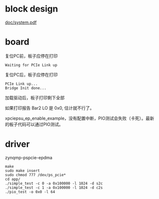 # block design

[doc/system.pdf](doc/system.pdf)

# board
复位PC前，板子应停在打印 
```
Waiting for PCIe Link up
```
复位PC后，板子应停在打印 
```
PCIe Link up...
Bridge Init done...
```
加载驱动后，板子打印剩下全部

如果打印报告 Bar2 LO 是 0x0, 估计就不行了。

xpciepsu_ep_enable_example，没有配置中断，PIO测试会失败（卡死）。最新的板子代码可以通过PIO测试。


# driver 
zynqmp-pspcie-epdma
```
make
sudo make insert
sudo chmod 777 /dev/ps_pcie*
cd app/
./simple_test -c 0 -a 0x100000 -l 1024 -d s2c
./simple_test -c 1 -a 0x100000 -l 1024 -d c2s
./pio_test -o 0x0 -l 64
```


